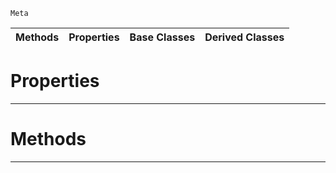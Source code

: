  `Meta`

|Methods|Properties|Base Classes|Derived Classes|
|---|---|---|---|
 #  Properties


---  
 #  Methods


---  
 

 